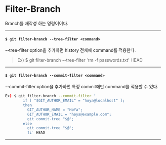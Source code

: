 # Filter-Branch

Branch를 재작성 하는 명령어이다.

---

#### `$ git filter-branch --tree-filter <command>`

--tree-filter option을 추가하면 history 전체에 command를 적용한다.

> Ex) $ git filter-branch --tree-filter 'rm -f passwords.txt' HEAD

---

#### `$ git filter-branch --commit-filter <command>`

--commit-filter option을 추가하면 특정 commit에만 command를 적용할 수 있다.

```sh
Ex) $ git filter-branch --commit-filter '
        if [ "$GIT_AUTHOR_EMAIL" = "hoya@localhost" ];
        then
          GIT_AUTHOR_NAME = "HoYa";
          GIT_AUTHOR_EMAIL = "hoya@example.com";
          git commit-tree "$@";
        else
          git commit-tree "$@";
          fi' HEAD
```

---
